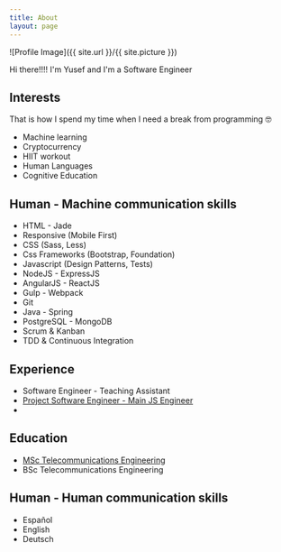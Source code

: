 ```yaml
---
title: About
layout: page
---
```

![Profile Image]({{ site.url }}/{{ site.picture }})

<p>Hi there!!!! I'm Yusef and I'm a Software Engineer </p>

<p></p>

<h2>Interests</h2>
<p>That is how I spend my time when I need a break from programming 🤓</p>
<ul class="inrterest-list">
	<li>Machine learning</li>
	<li>Cryptocurrency</li>
	<li>HIIT workout</li>
  <li>Human Languages</li>
  <li>Cognitive Education</li>
</ul>


<h2>Human - Machine communication skills</h2>

<ul class="skill-list">
	<li>HTML - Jade</li>
	<li>Responsive (Mobile First)</li>
	<li>CSS (Sass, Less)</li>
	<li>Css Frameworks (Bootstrap, Foundation)</li>
	<li>Javascript (Design Patterns, Tests)</li>
	<li>NodeJS - ExpressJS</li>
	<li>AngularJS - ReactJS</li>
	<li>Gulp - Webpack</li>
	<li>Git</li>
	<li>Java - Spring</li>
	<li>PostgreSQL - MongoDB</li>
	<li>Scrum & Kanban</li>
	<li>TDD & Continuous Integration</li>
</ul>

<h2>Experience</h2>
<ul>
	<li><a href="https://propulsionacademy.com/"></a>Software Engineer - Teaching Assistant</li>
	<li><a href="https://github.com/">Project Software Engineer - Main JS Engineer</a></li>
	<li><a href="https://github.com/"></a></li>
</ul>


<h2>Education</h2>

<ul>
	<li><a href="https://www.uniovi.es/en/estudios/masteres/masteres/-/asset_publisher/d0m7JOOPYmoL/content/master-universitario-en-ingenieria-de-telecomunicacion;jsess">MSc Telecommunications Engineering</a></li>
  <li>BSc Telecommunications Engineering</li>
</ul>


<h2>Human - Human communication skills</h2>
<ul class="skill-list">
	<li>Español</li>
	<li>English</li>
	<li>Deutsch</li>
</ul>